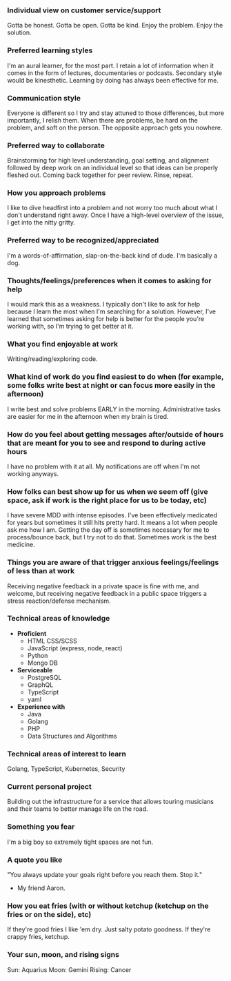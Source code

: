 ### Individual view on customer service/support

Gotta be honest. Gotta be open. Gotta be kind. Enjoy the problem. Enjoy the solution.

### Preferred learning styles

I'm an aural learner, for the most part. I retain a lot of information when it comes in the form of lectures, documentaries or podcasts. Secondary style would be kinesthetic. Learning by doing has always been effective for me.

### Communication style

Everyone is different so I try and stay attuned to those differences, but more importantly, I relish them. When there are problems, be hard on the problem, and soft on the person. The opposite approach gets you nowhere.

### Preferred way to collaborate

Brainstorming for high level understanding, goal setting, and alignment followed by deep work on an individual level so that ideas can be properly fleshed out. Coming back together for peer review. Rinse, repeat.

### How you approach problems

I like to dive headfirst into a problem and not worry too much about what I don't understand right away. Once I have a high-level overview of the issue, I get into the nitty gritty.

### Preferred way to be recognized/appreciated

I'm a words-of-affirmation, slap-on-the-back kind of dude. I'm basically a dog.

### Thoughts/feelings/preferences when it comes to asking for help

I would mark this as a weakness. I typically don't like to ask for help because I learn the most when I'm searching for a solution. However, I've learned that sometimes asking for help is better for the people you're working with, so I'm trying to get better at it.

### What you find enjoyable at work

Writing/reading/exploring code.

### What kind of work do you find easiest to do when (for example, some folks write best at night or can focus more easily in the afternoon)

I write best and solve problems EARLY in the morning. Administrative tasks are easier for me in the afternoon when my brain is tired.

### How do you feel about getting messages after/outside of hours that are meant for you to see and respond to during active hours

I have no problem with it at all. My notifications are off when I'm not working anyways.

### How folks can best show up for us when we seem off (give space, ask if work is the right place for us to be today, etc)

I have severe MDD with intense episodes. I've been effectively medicated for years but sometimes it still hits pretty hard. It means a lot when people ask me how I am. Getting the day off is sometimes necessary for me to process/bounce back, but I try not to do that. Sometimes work is the best medicine.

### Things you are aware of that trigger anxious feelings/feelings of less than at work

Receiving negative feedback in a private space is fine with me, and welcome, but receiving negative feedback in a public space triggers a stress reaction/defense mechanism.

### Technical areas of knowledge

- **Proficient**
  - HTML CSS/SCSS
  - JavaScript (express, node, react)
  - Python
  - Mongo DB
- **Serviceable**
  - PostgreSQL
  - GraphQL
  - TypeScript
  - yaml
- **Experience with**
  - Java
  - Golang
  - PHP
  - Data Structures and Algorithms

### Technical areas of interest to learn

Golang, TypeScript, Kubernetes, Security

### Current personal project

Building out the infrastructure for a service that allows touring musicians and their teams to better manage life on the road.

### Something you fear

I'm a big boy so extremely tight spaces are not fun.

### A quote you like

"You always update your goals right before you reach them. Stop it."

- My friend Aaron.

### How you eat fries (with or without ketchup (ketchup on the fries or on the side), etc)

If they're good fries I like 'em dry. Just salty potato goodness. If they're crappy fries, ketchup.

### Your sun, moon, and rising signs

Sun: Aquarius
Moon: Gemini
Rising: Cancer
